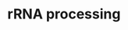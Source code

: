---
authors:
- ReactomeTeam
description: 'Each eukaryotic cytosolic ribosome contains 4 molecules of RNA: 28S
  rRNA (25S rRNA in yeast), 5.8S rRNA, and 5S rRNA in the 60S subunit and 18S rRNA
  in the 40S subunit. The 18S rRNA, 5.8S rRNA, and 28S rRNA are produced by endonucleolytic
  and exonucleolytic processing of a single 47S precursor (pre-rRNA) (reviewed in
  Henras et al. 2015). Transcription of ribosomal RNA genes, processing of pre-rRNA,
  and assembly of precursor 60S and 40S subunits occur in the nucleolus (reviewed
  in Hernandez-Verdun et al. 2010), with a few late reactions occurring in the cytosol.
  Within the nucleolus non-transcribed DNA and inactive polymerase complexes are located
  in the fibrillar center, active DNA polymerase I transcription occurs at the interface
  between the fibrillar center and the dense fibrillar component, early processing
  of pre-rRNA occurs in the dense fibrillar component, and late processing of pre-rRNA
  occurs in the granular component (Stanek et al. 2001). <br>Processed ribosomal RNA
  contains many modified nucleotides which are generated by enzymes acting on encoded
  nucleotides contained in the precursor rRNA (reviewed in Boschi-Muller and Motorin
  2013). The most numerous modifications are pseudouridine residues and 2''-O-methylribonucleotides.
  Pseudouridylation is guided by base pairing between the precursor rRNA and a small
  nucleolar RNA (snoRNA) in a Box C/D snoRNP (reviewed in Henras et al 2004, Yu and
  Meier 2014).  Similarly, 2''-O-methylation is guided by base pairing between the
  precursor rRNA and a snoRNA in a Box H/ACA snoRNP (reviewed in Henras et al. 2004,
  Hamma and Ferre-D''Amare 2010). Other modifications include N(1)-methylpseudouridine,
  5-methylcytosine, 7-methylguanosine, 6-dimethyladenosine, and 4-acetylcytidine.
  Modification of nucleotides occur as the pre-rRNA is being cleaved. However, the
  order of cleavage and modification steps is not clear so these two processes are
  presented separately here. Defects in ribosome biogenesis factors can cause disease
  (reviewed in Freed et al. 2010).<br>Mitochondrial ribosomes are completely distinct
  from cytoplasmic ribosomes, having different protein subunits and 12S rRNA and 16S
  rRNA. The mitochondrial rRNAs are encoded in the mitochondrial genome and are produced
  by processing of a long H strand transcript. Specific residues in the rRNAs are
  modified by enzymes to yield 5 different types of modified nucleotides:  View original
  pathway at [http://www.reactome.org/PathwayBrowser/#DIAGRAM=72312 Reactome].'
last-edited: 2021-01-25
organisms:
- Homo sapiens
redirect_from:
- /index.php/Pathway:WP3829
- /instance/WP3829
schema-jsonld:
- '@context': https://schema.org/
  '@id': https://wikipathways.github.io/pathways/WP3829.html
  '@type': Dataset
  creator:
    '@type': Organization
    name: WikiPathways
  description: 'Each eukaryotic cytosolic ribosome contains 4 molecules of RNA: 28S
    rRNA (25S rRNA in yeast), 5.8S rRNA, and 5S rRNA in the 60S subunit and 18S rRNA
    in the 40S subunit. The 18S rRNA, 5.8S rRNA, and 28S rRNA are produced by endonucleolytic
    and exonucleolytic processing of a single 47S precursor (pre-rRNA) (reviewed in
    Henras et al. 2015). Transcription of ribosomal RNA genes, processing of pre-rRNA,
    and assembly of precursor 60S and 40S subunits occur in the nucleolus (reviewed
    in Hernandez-Verdun et al. 2010), with a few late reactions occurring in the cytosol.
    Within the nucleolus non-transcribed DNA and inactive polymerase complexes are
    located in the fibrillar center, active DNA polymerase I transcription occurs
    at the interface between the fibrillar center and the dense fibrillar component,
    early processing of pre-rRNA occurs in the dense fibrillar component, and late
    processing of pre-rRNA occurs in the granular component (Stanek et al. 2001).
    <br>Processed ribosomal RNA contains many modified nucleotides which are generated
    by enzymes acting on encoded nucleotides contained in the precursor rRNA (reviewed
    in Boschi-Muller and Motorin 2013). The most numerous modifications are pseudouridine
    residues and 2''-O-methylribonucleotides. Pseudouridylation is guided by base
    pairing between the precursor rRNA and a small nucleolar RNA (snoRNA) in a Box
    C/D snoRNP (reviewed in Henras et al 2004, Yu and Meier 2014).  Similarly, 2''-O-methylation
    is guided by base pairing between the precursor rRNA and a snoRNA in a Box H/ACA
    snoRNP (reviewed in Henras et al. 2004, Hamma and Ferre-D''Amare 2010). Other
    modifications include N(1)-methylpseudouridine, 5-methylcytosine, 7-methylguanosine,
    6-dimethyladenosine, and 4-acetylcytidine. Modification of nucleotides occur as
    the pre-rRNA is being cleaved. However, the order of cleavage and modification
    steps is not clear so these two processes are presented separately here. Defects
    in ribosome biogenesis factors can cause disease (reviewed in Freed et al. 2010).<br>Mitochondrial
    ribosomes are completely distinct from cytoplasmic ribosomes, having different
    protein subunits and 12S rRNA and 16S rRNA. The mitochondrial rRNAs are encoded
    in the mitochondrial genome and are produced by processing of a long H strand
    transcript. Specific residues in the rRNAs are modified by enzymes to yield 5
    different types of modified nucleotides:  View original pathway at [http://www.reactome.org/PathwayBrowser/#DIAGRAM=72312
    Reactome].'
  keywords:
  - 16S rRNA
  - MT-ND4L mRNA
  - pre-MT-TK
  - pre-MT-TH
  - MT-CO3 mRNA
  - ELAC2
  - MT-ND5 mRNA
  - pre-MT-TI
  - mtRNase P
  - pre-MT-TT
  - MT-CYB mRNA
  - H strand transcript
  - pre-MT-TL2
  - MT-CO2 mRNA
  - pre-MT-TG
  - MT-ND2 mRNA
  - 12S rRNA
  - MT-ND1 mRNA
  - rRNA modification in
  - cytosol
  - rRNA processing in
  - pre-MT-TV
  - MT-ATP8 mRNA
  - MT-CO1 mRNA
  - pre-MT-TR
  - pre-MT-TS2
  - 'KIAA0391 '
  - pre-MT-TF
  - pre-MT-TM
  - MT-ND3 mRNA
  - pre-MT-TD
  - pre-MT-TW
  - pre-MT-TL1
  - the mitochondrion
  - MT-ND4 mRNA
  - the nucleus and
  - 'TRMT10C '
  - MT-ATP6 mRNA
  - 'HSD17B10 '
  license: CC0
  name: rRNA processing
seo: CreativeWork
title: rRNA processing
wpid: WP3829
---